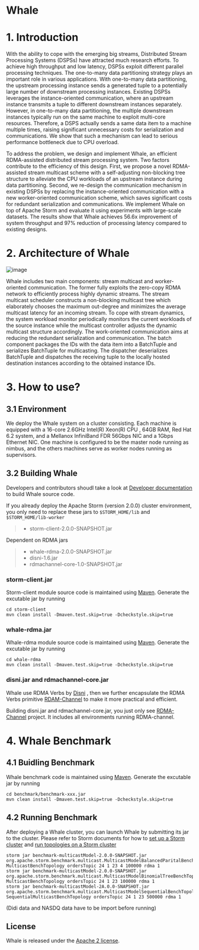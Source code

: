 # Whale

# 1. Introduction
With the ability to cope with the emerging big streams, Distributed Stream Processing Systems (DSPSs) have attracted much research efforts. 
To achieve high throughput and low latency, DSPSs exploit different parallel processing techniques. 
The one-to-many data partitioning strategy plays an important role in various applications. 
With one-to-many data partitioning, the upstream processing instance sends a generated tuple to a potentially large number of downstream processing instances. 
Existing DSPSs leverages the instance-oriented communication, where an upstream instance transmits a tuple to different downstream instances separately. 
However, in one-to-many data partitioning, the multiple downstream instances typically run on the same machine to exploit multi-core resources. 
Therefore,  a DSPS actually sends a same data item to a machine multiple times, raising significant unnecessary costs for serialization and communications. 
We show that such a mechanism can lead to serious performance bottleneck due to CPU overload. 

To address the problem, we design and implement Whale, an efficient RDMA-assisted distributed stream processing system. 
Two factors contribute to the efficiency of this design. 
First, we propose a novel RDMA-assisted stream multicast scheme with a self-adjusting non-blocking tree structure to alleviate the CPU workloads of an upstream instance during data partitioning. 
Second, we re-design the communication mechanism in existing DSPSs by replacing the instance-oriented communication with a new worker-oriented communication scheme, which saves significant costs for redundant serialization and communications. 
We implement Whale on top of Apache Storm and evaluate it using experiments with large-scale datasets. The results show that Whale achieves 56.6x improvement of system throughput and 97% reduction of processing latency compared to existing designs.

# 2. Architecture of Whale
![image](https://github.com/Whale2021/Whale/blob/master/images/Whale_architecture.png)

Whale includes two main components: stream multicast and worker-oriented communication. The former fully exploits the zero-copy RDMA network to efficiently process highly dynamic streams. The stream multicast scheduler constructs a non-blocking multicast tree which elaborately chooses the maximum out-degree and minimizes the average multicast latency for an incoming stream. To cope with stream dynamics, the system workload monitor periodically monitors the current workloads of the source instance while the multicast controller adjusts the dynamic multicast structure accordingly. The work-oriented communication aims at reducing the redundant serialization and communication. The batch component packages the IDs with the data item into a BatchTuple and serializes BatchTuple for multicasting. The dispatcher deserializes BatchTuple and dispatches the receiving tuple to the locally hosted destination instances according to the obtained instance IDs.

# 3. How to use?
## 3.1 Environment
We deploy the Whale system on a cluster consisting. Each machine is equipped with a 16-core 2.6GHz Intel(R) Xeon(R) CPU , 64GB RAM, 
Red Hat 6.2 system, and a Mellanox InfiniBand FDR 56Gbps NIC and a 1Gbps Ethernet NIC. One machine is configured to be the master node running as nimbus, and the others machines serve as worker nodes running as supervisors.

## 3.2 Building Whale
Developers and contributors shoudl take a look at [Developer documentation](DEVELOPER.md) to build Whale source code.

If you already deploy the Apache Storm (version 2.0.0) cluster environment, you only need to replace these jars to `$STORM_HOME/lib` and `$STORM_HOME/lib-worker`
> * storm-client-2.0.0-SNAPSHOT.jar

Dependent on RDMA jars
> * whale-rdma-2.0.0-SNAPSHOT.jar
> * disni-1.6.jar
> * rdmachannel-core-1.0-SNAPSHOT.jar

### storm-client.jar
Storm-client module source code is maintained using [Maven](http://maven.apache.org/). Generate the excutable jar by running
```
cd storm-client
mvn clean install -Dmaven.test.skip=true -Dcheckstyle.skip=true
```

### whale-rdma.jar
Whale-rdma module source code is maintained using [Maven](http://maven.apache.org/). Generate the excutable jar by running
```
cd whale-rdma
mvn clean install -Dmaven.test.skip=true -Dcheckstyle.skip=true
```

### disni.jar and rdmachannel-core.jar
Whale use RDMA Verbs by [Disni](https://github.com/zrlio/disni) , then we further encapsulate the RDMA Verbs primitive [RDAM-Channel](https://github.com/Whale-Storm/RdmaChannel) to make it more practical and efficient.

Building disni.jar and rdmachannel-core.jar, you just only see [RDMA-Channel](https://github.com/Whale-Storm/RdmaChannel) project. It includes all environments running RDMA-channel.

# 4. Whale Benchmark
## 4.1 Buidling Benchmark
Whale benchmark code is maintained using [Maven](http://maven.apache.org/). Generate the excutable jar by running
```
cd benchmark/benchmark-xxx.jar
mvn clean install -Dmaven.test.skip=true -Dcheckstyle.skip=true
```

## 4.2 Running Benchmark
After deploying a Whale cluster, you can launch Whale by submitting its jar to the cluster. Please refer to Storm documents for how to
[set up a Storm cluster](https://storm.apache.org/documentation/Setting-up-a-Storm-cluster.html) and [run topologies on a Storm cluster](https://storm.apache.org/documentation/Running-topologies-on-a-production-cluster.ht)

``` shell
storm jar benchmark-multicastModel-2.0.0-SNAPSHOT.jar org.apache.storm.benchmark.multicast.MulticastModelBalancedParitalBenchTopology MulticastBenchTopology ordersTopic 24 1 23 4 100000 rdma 1
storm jar benchmark-multicastModel-2.0.0-SNAPSHOT.jar org.apache.storm.benchmark.multicast.MulticastModelBinomialTreeBenchTopology MulticastBenchTopology ordersTopic 24 1 23 100000 rdma 1
storm jar benchmark-multicastModel-2A.0.0-SNAPSHOT.jar org.apache.storm.benchmark.multicast.MulticastModelSequentialBenchTopology SequentialMulticastBenchTopology ordersTopic 24 1 23 500000 rdma 1
```

(Didi data and NASDQ data have to be import before running)
## License
Whale is released under the [Apache 2 license](http://www.apache.org/licenses/LICENSE-2.0.html).

